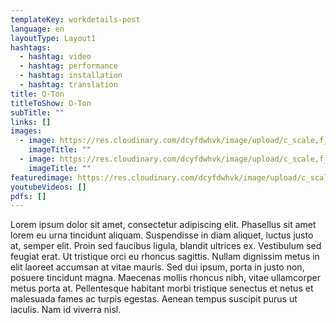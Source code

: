 ```yaml
---
templateKey: workdetails-post
language: en
layoutType: Layout1
hashtags:
  - hashtag: video
  - hashtag: performance
  - hashtag: installation
  - hashtag: translation
title: O-Ton
titleToShow: O-Ton
subTitle: ""
links: []
images:
  - image: https://res.cloudinary.com/dcyfdwhvk/image/upload/c_scale,f_auto,q_100,w_2400/v1628760237/O-TON_im_blackegg_PollyFaber_Kulturnacht_HGW_14_09_2012_8_hq4cyh.jpg
    imageTitle: ""
  - image: https://res.cloudinary.com/dcyfdwhvk/image/upload/c_scale,f_auto,q_100,w_2400/v1628760265/PA206665_fna2an.jpg
    imageTitle: ""
featuredimage: https://res.cloudinary.com/dcyfdwhvk/image/upload/c_scale,f_auto,q_100,w_2400/v1628759905/O-TON_im_blackegg_PollyFaber_Kulturnacht_HGW_14_09_2012_1_ceybfe.jpg
youtubeVideos: []
pdfs: []
---
```

Lorem ipsum dolor sit amet, consectetur adipiscing elit. Phasellus sit amet lorem eu urna tincidunt aliquam. Suspendisse in diam aliquet, luctus justo at, semper elit. Proin sed faucibus ligula, blandit ultrices ex. Vestibulum sed feugiat erat. Ut tristique orci eu rhoncus sagittis. Nullam dignissim metus in elit laoreet accumsan at vitae mauris. Sed dui ipsum, porta in justo non, posuere tincidunt magna. Maecenas mollis rhoncus nibh, vitae ullamcorper metus porta at. Pellentesque habitant morbi tristique senectus et netus et malesuada fames ac turpis egestas. Aenean tempus suscipit purus ut iaculis. Nam id viverra nisl.